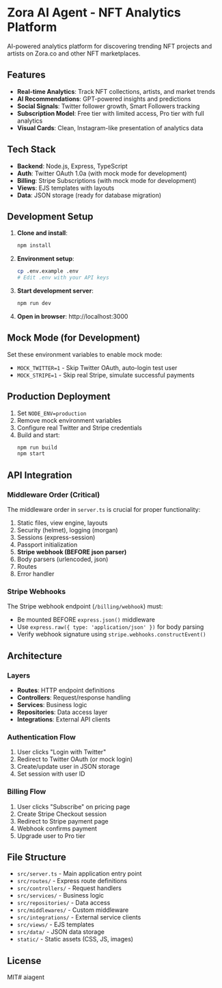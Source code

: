 # Zora AI Agent - NFT Analytics Platform

AI-powered analytics platform for discovering trending NFT projects and artists on Zora.co and other NFT marketplaces.

## Features

- **Real-time Analytics**: Track NFT collections, artists, and market trends
- **AI Recommendations**: GPT-powered insights and predictions
- **Social Signals**: Twitter follower growth, Smart Followers tracking
- **Subscription Model**: Free tier with limited access, Pro tier with full analytics
- **Visual Cards**: Clean, Instagram-like presentation of analytics data

## Tech Stack

- **Backend**: Node.js, Express, TypeScript
- **Auth**: Twitter OAuth 1.0a (with mock mode for development)
- **Billing**: Stripe Subscriptions (with mock mode for development)
- **Views**: EJS templates with layouts
- **Data**: JSON storage (ready for database migration)

## Development Setup

1. **Clone and install**:
   ```bash
   npm install
   ```

2. **Environment setup**:
   ```bash
   cp .env.example .env
   # Edit .env with your API keys
   ```

3. **Start development server**:
   ```bash
   npm run dev
   ```

4. **Open in browser**: http://localhost:3000

## Mock Mode (for Development)

Set these environment variables to enable mock mode:
- `MOCK_TWITTER=1` - Skip Twitter OAuth, auto-login test user
- `MOCK_STRIPE=1` - Skip real Stripe, simulate successful payments

## Production Deployment

1. Set `NODE_ENV=production`
2. Remove mock environment variables
3. Configure real Twitter and Stripe credentials
4. Build and start:
   ```bash
   npm run build
   npm start
   ```

## API Integration

### Middleware Order (Critical)
The middleware order in `server.ts` is crucial for proper functionality:

1. Static files, view engine, layouts
2. Security (helmet), logging (morgan)
3. Sessions (express-session)
4. Passport initialization
5. **Stripe webhook (BEFORE json parser)**
6. Body parsers (urlencoded, json)
7. Routes
8. Error handler

### Stripe Webhooks

The Stripe webhook endpoint (`/billing/webhook`) must:
- Be mounted BEFORE `express.json()` middleware
- Use `express.raw({ type: 'application/json' })` for body parsing
- Verify webhook signature using `stripe.webhooks.constructEvent()`

## Architecture

### Layers
- **Routes**: HTTP endpoint definitions
- **Controllers**: Request/response handling
- **Services**: Business logic
- **Repositories**: Data access layer
- **Integrations**: External API clients

### Authentication Flow
1. User clicks "Login with Twitter"
2. Redirect to Twitter OAuth (or mock login)
3. Create/update user in JSON storage
4. Set session with user ID

### Billing Flow
1. User clicks "Subscribe" on pricing page
2. Create Stripe Checkout session
3. Redirect to Stripe payment page
4. Webhook confirms payment
5. Upgrade user to Pro tier

## File Structure

- `src/server.ts` - Main application entry point
- `src/routes/` - Express route definitions
- `src/controllers/` - Request handlers
- `src/services/` - Business logic
- `src/repositories/` - Data access
- `src/middlewares/` - Custom middleware
- `src/integrations/` - External service clients
- `src/views/` - EJS templates
- `src/data/` - JSON data storage
- `static/` - Static assets (CSS, JS, images)

## License

MIT# aiagent
